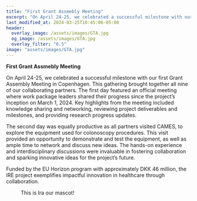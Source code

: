 ```yaml
---
title: "First Grant Assmebly Meeting"
excerpt: "On April 24-25, we celebrated a successful milestone with our first Grant Assembly Meeting in Copenhagen."
last_modified_at: 2024-03-25T10:45:06-05:00
header:
  overlay_image: /assets/images/GTA.jpg
  og_image: /assets/images/GTA.jpg
  overlay_filter: "0.5"
image: "assets/images/GTA.jpg"
---
```


**First Grant Assmebly Meeting** 

On April 24-25, we celebrated a successful milestone with our first Grant Assembly Meeting in Copenhagen. This gathering brought together all nine of our collaborating partners. The first day featured an official meeting where work package leaders shared their progress since the project’s inception on March 1, 2024. Key highlights from the meeting included knowledge sharing and networking, reviewing project deliverables and milestones, and providing research progress updates.

The second day was equally productive as all partners visited CAMES, to explore the equipment used for colonoscopy procedures. This visit provided an opportunity to demonstrate and test the equipment, as well as ample time to network and discuss new ideas. The hands-on experience and interdisciplinary discussions were invaluable in fostering collaboration and sparking innovative ideas for the project’s future.

Funded by the EU Horizon program with approximately DKK 46 million, the IRE project exemplifies impactful innovation in healthcare through collaboration. 

<figure style="width: 180px" class="align-center">
  <a href="{{ "assets/images/logo.jpg" | relative_url }}" title="The Pixel Tracker logo" alt="The Pixel Tracker logo">
  <img src="{{ "assets/images/logo.jpg" | relative_url }}" alt=""></a>
  <figcaption>This is Ira our mascot!</figcaption>
</figure>
